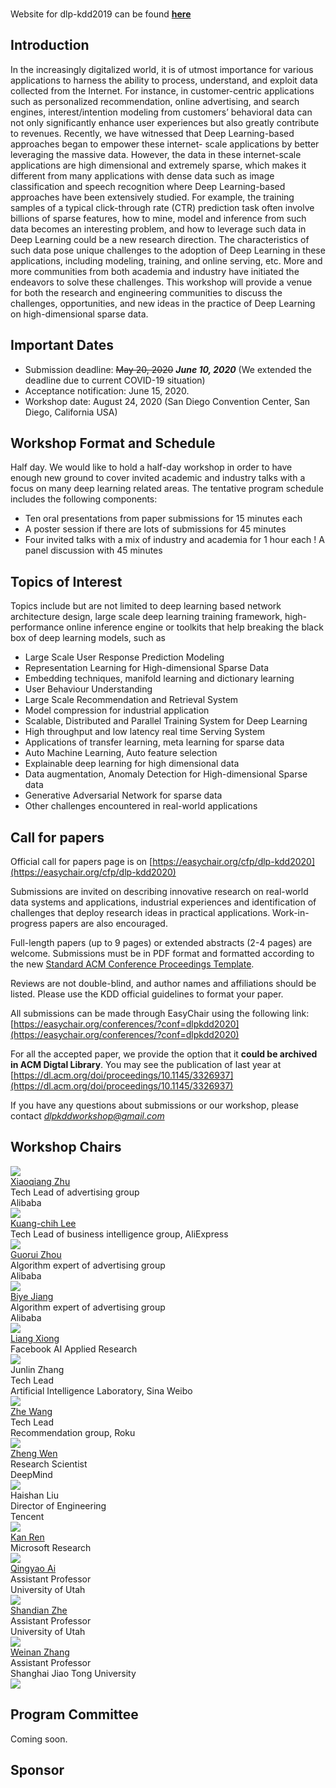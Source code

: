 <br>

Website for dlp-kdd2019 can be found **[here](https://dlp-kdd.github.io/dlp-kdd2019)**

## Introduction

In the increasingly digitalized world, it is of utmost importance for various applications to harness the ability to process, understand, and exploit data collected from the Internet. For instance, in customer-centric applications such as personalized recommendation, online advertising, and search engines, interest/intention modeling from customers’ behavioral data can not only significantly enhance user experiences but also greatly contribute to revenues. Recently, we have witnessed that Deep Learning-based approaches began to empower these internet- scale applications by better leveraging the massive data. However, the data in these internet-scale applications are high dimensional and extremely sparse, which makes it different from many applications with dense data such as image classification and speech recognition where Deep Learning-based approaches have been extensively studied. For example, the training samples of a typical click-through rate (CTR) prediction task often involve billions of sparse features, how to mine, model and inference from such data becomes an interesting problem, and how to leverage such data in Deep Learning could be a new research direction. The characteristics of such data pose unique challenges to the adoption of Deep Learning in these applications, including modeling, training, and online serving, etc. More and more communities from both academia and industry have initiated the endeavors to solve these challenges. This workshop will provide a venue for both the research and engineering communities to discuss the challenges, opportunities, and new ideas in the practice of Deep Learning on high-dimensional sparse data.


## Important Dates

- Submission deadline: ~~May 20, 2020~~ ***June 10, 2020***  (We extended the deadline due to current COVID-19 situation)
- Acceptance notification: June 15, 2020.
- Workshop date: August 24, 2020 (San Diego Convention Center, San Diego, California USA)


## Workshop Format and Schedule

Half day. We would like to hold a half-day workshop in order to have enough new ground to cover invited academic and industry talks with a focus on many deep learning related areas. The tentative program schedule includes the following components:

- Ten oral presentations from paper submissions for 15 minutes each
- A poster session if there are lots of submissions for 45 minutes
- Four invited talks with a mix of industry and academia for 1 hour each ! A panel discussion with 45 minutes

## Topics of Interest
Topics include but are not limited to deep learning based network architecture design, large scale deep learning training framework, high-performance online inference engine or toolkits that help breaking the black box of deep learning models, such as
- Large Scale User Response Prediction Modeling
- Representation Learning for High-dimensional Sparse Data
- Embedding techniques, manifold learning and dictionary learning
- User Behaviour Understanding
- Large Scale Recommendation and Retrieval System
- Model compression for industrial application
- Scalable, Distributed and Parallel Training System for Deep Learning
- High throughput and low latency real time Serving System
- Applications of transfer learning, meta learning for sparse data
- Auto Machine Learning, Auto feature selection
- Explainable deep learning for high dimensional data
- Data augmentation, Anomaly Detection for High-dimensional Sparse data
- Generative Adversarial Network for sparse data
- Other challenges encountered in real-world applications

## Call for papers

Official call for papers page is on [https://easychair.org/cfp/dlp-kdd2020](https://easychair.org/cfp/dlp-kdd2020)

Submissions are invited on describing innovative research on real-world data systems and applications, industrial experiences and identification of challenges that deploy research ideas in practical applications. Work-in-progress papers are also encouraged.

Full-length papers (up to 9 pages) or extended abstracts (2-4 pages) are welcome. Submissions must be in PDF format and formatted according to the new [Standard ACM Conference Proceedings Template](https://www.acm.org/publications/proceedings-template).

Reviews are not double-blind, and author names and affiliations should be listed. Please use the KDD official guidelines to format your paper.

All submissions can be made through EasyChair using the following link: [https://easychair.org/conferences/?conf=dlpkdd2020](https://easychair.org/conferences/?conf=dlpkdd2020)

For all the accepted paper, we provide the option that it **could be archived in ACM Digtal Library**. You may see the publication of last year at [https://dl.acm.org/doi/proceedings/10.1145/3326937](https://dl.acm.org/doi/proceedings/10.1145/3326937)


If you have any questions about submissions or our workshop, please contact [*dlpkddworkshop@gmail.com*](mailto:dlpkddworkshop@gmail.com)

## Workshop Chairs

  <div class="photo">
  <a href="https://scholar.google.com/citations?user=eUMnOc0AAAAJ&hl=en">
  <img src="assets/img/zxq.jpeg" class="shake shake-little">
  </a><br>
  <a href="https://scholar.google.com/citations?user=eUMnOc0AAAAJ&hl=en">Xiaoqiang Zhu</a>
  <div>Tech Lead of advertising group</div>
  <div>Alibaba</div>
  </div>

  <div class="photo">
  <a href="https://scholar.google.com/citations?user=r9JOIloAAAAJ&hl=en">
  <img src="assets/img/lkc.jpeg" class="shake shake-little">
  </a><br>
   <a href="https://scholar.google.com/citations?user=r9JOIloAAAAJ&hl=en">Kuang-chih Lee</a>
  <div>Tech Lead of business intelligence group, AliExpress</div>
  </div>

  <div class="photo">
  <a href="https://scholar.google.com/citations?user=n_E0Bg4AAAAJ&hl=en">
  <img src="assets/img/zgr.jpeg" class="shake shake-little">
  </a><br>
<a href="https://scholar.google.com/citations?user=n_E0Bg4AAAAJ&hl=en">Guorui Zhou</a>
  <div>Algorithm expert of advertising group</div>
  <div>Alibaba</div>
  </div>
  
  <div class="photo">
  <a href="http://byeah.github.io" >
  <img src="assets/img/jby.jpeg" class="shake shake-little">
  </a><br>
  <a href="http://byeah.github.io">Biye Jiang</a>
  <div>Algorithm expert of advertising group</div>
  <div>Alibaba</div>
  </div>

  <div class="photo">
  <a href="https://www.cs.cmu.edu/~lxiong/">
    <img src="assets/img/xl.jpg" class="shake shake-little">
  </a><br>
  <a href="https://www.cs.cmu.edu/~lxiong/">Liang Xiong</a>
  <div>Facebook AI Applied Research</div>
  </div>

<div class="photo">
  <img src="assets/img/zjl.jpg">
  <div>Junlin Zhang</div>
  <div>Tech Lead</div>
  <div>Artificial Intelligence Laboratory, Sina Weibo</div>
  </div>

  <div class="photo">
  <a href="http://wzhe.me/">
    <img src="assets/img/wz.jpg" class="shake shake-little">
  </a><br>
  <a href="http://wzhe.me/">Zhe Wang</a>
  <div>Tech Lead</div>
  <div>Recommendation group, Roku</div>
  </div>

  <div class="photo">
  <a href="http://www.zheng-wen.com/">
    <img src="assets/img/wenz.jpg" class="shake shake-little">
  </a><br>
  <a href="http://www.zheng-wen.com/">Zheng Wen</a>
  <div>Research Scientist</div>
  <div>DeepMind</div>
  </div>

  <div class="photo">
  <img src="assets/img/lhs.jpg">
  <div>Haishan Liu</div>
  <div>Director of Engineering</div>
  <div>Tencent</div>
  </div>


  <div class="photo">
  <a href="http://www.saying.ren/">
    <img src="assets/img/rk.jpg" class="shake shake-little">
  </a><br>
  <a href="http://www.saying.ren/">Kan Ren</a>
  <div>Microsoft Research</div>
  </div>


  <div class="photo">
  <a href="http://ir.aiqingyao.org/home">
    <img src="assets/img/aqy.jpg" class="shake shake-little">
  </a><br>
  <a href="http://ir.aiqingyao.org/home">Qingyao Ai</a>
  <div>Assistant Professor</div>
  <div>University of Utah</div>
  </div>

  <div class="photo">
  <a href="https://www.cs.utah.edu/~zhe/">
    <img src="assets/img/sdz.jpg" class="shake shake-little">
  </a><br>
  <a href="https://www.cs.utah.edu/~zhe/">Shandian Zhe</a>
  <div>Assistant Professor</div>
  <div>University of Utah</div>
  </div>

  <div class="photo">
  <a href="http://wnzhang.net">
    <img src="assets/img/zwn.png" class="shake shake-little">
  </a><br>
  <a href="http://wnzhang.net">Weinan Zhang</a>
  <div>Assistant Professor</div>
  <div>Shanghai Jiao Tong University</div>
  </div>

  <img src="assets/img/bg.png">  

## Program Committee
Coming soon.

## Sponsor
